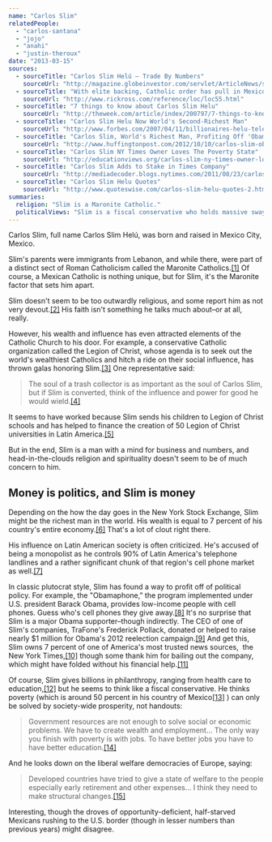 ```yaml
---
name: "Carlos Slim"
relatedPeople:
  - "carlos-santana"
  - "jojo"
  - "anahi"
  - "justin-theroux"
date: "2013-03-15"
sources:
  - sourceTitle: "Carlos Slim Helú – Trade By Numbers"
    sourceUrl: "http://magazine.globeinvestor.com/servlet/ArticleNews/story/GIGOLD/20080325/wallentuck20325/GIGOLDMAG/news"
  - sourceTitle: "With elite backing, Catholic order has pull in Mexico"
    sourceUrl: "http://www.rickross.com/reference/loc/loc55.html"
  - sourceTitle: "7 things to know about Carlos Slim Helu"
    sourceUrl: "http://theweek.com/article/index/200797/7-things-to-know-about-carlos-slim-helu"
  - sourceTitle: "Carlos Slim Helu Now World's Second-Richest Man"
    sourceUrl: "http://www.forbes.com/2007/04/11/billionaires-helu-telecom-biz-cz_hc_0411helu.html"
  - sourceTitle: "Carlos Slim, World's Richest Man, Profiting Off 'Obamaphones' Aimed At Helping The Poor."
    sourceUrl: "http://www.huffingtonpost.com/2012/10/10/carlos-slim-obamaphones_n_1955929.html"
  - sourceTitle: "Carlos Slim NY Times Owner Loves The Poverty State"
    sourceUrl: "http://educationviews.org/carlos-slim-ny-times-owner-loves-the-poverty-state/"
  - sourceTitle: "Carlos Slim Adds to Stake in Times Company"
    sourceUrl: "http://mediadecoder.blogs.nytimes.com/2011/08/23/carlos-slim-adds-to-stake-in-times-company/"
  - sourceTitle: "Carlos Slim Helu Quotes"
    sourceUrl: "http://www.quoteswise.com/carlos-slim-helu-quotes-2.html"
summaries:
  religion: "Slim is a Maronite Catholic."
  politicalViews: "Slim is a fiscal conservative who holds massive sway over North American and Latin American politics."
---
```


Carlos Slim, full name Carlos Slim Helú, was born and raised in Mexico City, Mexico.

Slim's parents were immigrants from Lebanon, and while there, were part of a distinct sect of Roman Catholicism called the Maronite Catholics.<a class="source-citation" href="#http%3A%2F%2Fmagazine.globeinvestor.com%2Fservlet%2FArticleNews%2Fstory%2FGIGOLD%2F20080325%2Fwallentuck20325%2FGIGOLDMAG%2Fnews" title="Carlos Slim Helú – Trade By Numbers">[1]</a> Of course, a Mexican Catholic is nothing unique, but for Slim, it's the Maronite factor that sets him apart.

Slim doesn't seem to be too outwardly religious, and some report him as not very devout.<a class="source-citation" href="#http%3A%2F%2Fwww.rickross.com%2Freference%2Floc%2Floc55.html" title="With elite backing, Catholic order has pull in Mexico">[2]</a> His faith isn't something he talks much about–or at all, really.

However, his wealth and influence has even attracted elements of the Catholic Church to his door. For example, a conservative Catholic organization called the Legion of Christ, whose agenda is to seek out the world's wealthiest Catholics and hitch a ride on their social influence, has thrown galas honoring Slim.<a class="source-citation" href="#http%3A%2F%2Fwww.rickross.com%2Freference%2Floc%2Floc55.html" title="With elite backing, Catholic order has pull in Mexico">[3]</a> One representative said:

>The soul of a trash collector is as important as the soul of Carlos Slim, but if Slim is converted, think of the influence and power for good he would wield.<a class="source-citation" href="#http%3A%2F%2Fwww.rickross.com%2Freference%2Floc%2Floc55.html" title="With elite backing, Catholic order has pull in Mexico">[4]</a>

It seems to have worked because Slim sends his children to Legion of Christ schools and has helped to finance the creation of 50 Legion of Christ universities in Latin America.<a class="source-citation" href="#http%3A%2F%2Fwww.rickross.com%2Freference%2Floc%2Floc55.html" title="With elite backing, Catholic order has pull in Mexico">[5]</a>

But in the end, Slim is a man with a mind for business and numbers, and head-in-the-clouds religion and spirituality doesn't seem to be of much concern to him.


## Money is politics, and Slim is money

Depending on the how the day goes in the New York Stock Exchange, Slim might be the richest man in the world. His wealth is equal to 7 percent of his country's entire economy.<a class="source-citation" href="#http%3A%2F%2Ftheweek.com%2Farticle%2Findex%2F200797%2F7-things-to-know-about-carlos-slim-helu" title="7 things to know about Carlos Slim Helu">[6]</a> That's a lot of clout right there.

His influence on Latin American society is often criticized. He's accused of being a monopolist as he controls 90% of Latin America's telephone landlines and a rather significant chunk of that region's cell phone market as well.<a class="source-citation" href="#http%3A%2F%2Fwww.forbes.com%2F2007%2F04%2F11%2Fbillionaires-helu-telecom-biz-cz_hc_0411helu.html" title="Carlos Slim Helu Now World&apos;s Second-Richest Man">[7]</a>

In classic plutocrat style, Slim has found a way to profit off of political policy. For example, the "Obamaphone," the program implemented under U.S. president Barack Obama, provides low-income people with cell phones. Guess who's cell phones they give away.<a class="source-citation" href="#http%3A%2F%2Fwww.huffingtonpost.com%2F2012%2F10%2F10%2Fcarlos-slim-obamaphones_n_1955929.html" title="Carlos Slim, World&apos;s Richest Man, Profiting Off &apos;Obamaphones&apos; Aimed At Helping The Poor.">[8]</a> It's no surprise that Slim is a major Obama supporter–though indirectly. The CEO of one of Slim's companies, TraFone's Frederick Pollack, donated or helped to raise nearly $1 million for Obama's 2012 reelection campaign.<a class="source-citation" href="#http%3A%2F%2Feducationviews.org%2Fcarlos-slim-ny-times-owner-loves-the-poverty-state%2F" title="Carlos Slim NY Times Owner Loves The Poverty State">[9]</a> And get this, Slim owns 7 percent of one of America's most trusted news sources,  the New York Times,<a class="source-citation" href="#http%3A%2F%2Fmediadecoder.blogs.nytimes.com%2F2011%2F08%2F23%2Fcarlos-slim-adds-to-stake-in-times-company%2F" title="Carlos Slim Adds to Stake in Times Company">[10]</a> though some thank him for bailing out the company, which might have folded without his financial help.<a class="source-citation" href="#http%3A%2F%2Ftheweek.com%2Farticle%2Findex%2F200797%2F7-things-to-know-about-carlos-slim-helu" title="7 things to know about Carlos Slim Helu">[11]</a>

Of course, Slim gives billions in philanthropy, ranging from health care to education,<a class="source-citation" href="#http%3A%2F%2Fwww.forbes.com%2F2007%2F04%2F11%2Fbillionaires-helu-telecom-biz-cz_hc_0411helu.html" title="Carlos Slim Helu Now World&apos;s Second-Richest Man">[12]</a> but he seems to think like a fiscal conservative. He thinks poverty (which is around 50 percent in his country of Mexico<a class="source-citation" href="#http%3A%2F%2Fwww.forbes.com%2F2007%2F04%2F11%2Fbillionaires-helu-telecom-biz-cz_hc_0411helu.html" title="Carlos Slim Helu Now World&apos;s Second-Richest Man">[13]</a> ) can only be solved by society-wide prosperity, not handouts:

>Government resources are not enough to solve social or economic problems. We have to create wealth and employment… The only way you finish with poverty is with jobs. To have better jobs you have to have better education.<a class="source-citation" href="#http%3A%2F%2Fwww.quoteswise.com%2Fcarlos-slim-helu-quotes-2.html" title="Carlos Slim Helu Quotes">[14]</a>

And he looks down on the liberal welfare democracies of Europe, saying:

>Developed countries have tried to give a state of welfare to the people especially early retirement and other expenses… I think they need to make structural changes.<a class="source-citation" href="#http%3A%2F%2Fwww.quoteswise.com%2Fcarlos-slim-helu-quotes-2.html" title="Carlos Slim Helu Quotes">[15]</a>

Interesting, though the droves of opportunity-deficient, half-starved Mexicans rushing to the U.S. border (though in lesser numbers than previous years) might disagree. 